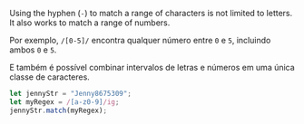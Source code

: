Using the hyphen (`-`) to match a range of characters is not limited to letters. It also works to match a range of numbers.

Por exemplo, `/[0-5]/` encontra qualquer número entre `0` e `5`, incluindo ambos `0` e `5`.

E também é possível combinar intervalos de letras e números em uma única classe de caracteres.

```js
let jennyStr = "Jenny8675309";
let myRegex = /[a-z0-9]/ig;
jennyStr.match(myRegex);
```
